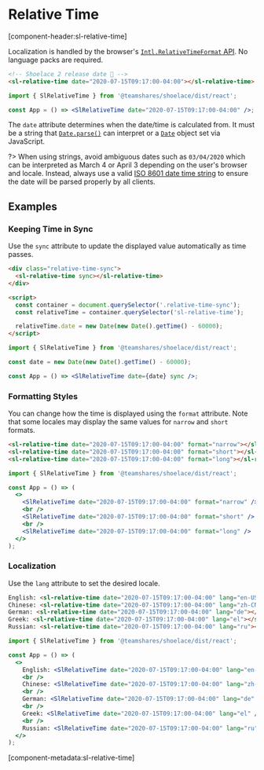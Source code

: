 # Relative Time

[component-header:sl-relative-time]

Localization is handled by the browser's [`Intl.RelativeTimeFormat` API](https://developer.mozilla.org/en-US/docs/Web/JavaScript/Reference/Global_Objects/Intl/RelativeTimeFormat). No language packs are required.

```html preview
<!-- Shoelace 2 release date 🎉 -->
<sl-relative-time date="2020-07-15T09:17:00-04:00"></sl-relative-time>
```

```jsx react
import { SlRelativeTime } from '@teamshares/shoelace/dist/react';

const App = () => <SlRelativeTime date="2020-07-15T09:17:00-04:00" />;
```

The `date` attribute determines when the date/time is calculated from. It must be a string that [`Date.parse()`](https://developer.mozilla.org/en-US/docs/Web/JavaScript/Reference/Global_Objects/Date/parse) can interpret or a [`Date`](https://developer.mozilla.org/en-US/docs/Web/JavaScript/Reference/Global_Objects/Date) object set via JavaScript.

?> When using strings, avoid ambiguous dates such as `03/04/2020` which can be interpreted as March 4 or April 3 depending on the user's browser and locale. Instead, always use a valid [ISO 8601 date time string](https://developer.mozilla.org/en-US/docs/Web/JavaScript/Reference/Global_Objects/Date/parse#Date_Time_String_Format) to ensure the date will be parsed properly by all clients.

## Examples

### Keeping Time in Sync

Use the `sync` attribute to update the displayed value automatically as time passes.

```html preview
<div class="relative-time-sync">
  <sl-relative-time sync></sl-relative-time>
</div>

<script>
  const container = document.querySelector('.relative-time-sync');
  const relativeTime = container.querySelector('sl-relative-time');

  relativeTime.date = new Date(new Date().getTime() - 60000);
</script>
```

```jsx react
import { SlRelativeTime } from '@teamshares/shoelace/dist/react';

const date = new Date(new Date().getTime() - 60000);

const App = () => <SlRelativeTime date={date} sync />;
```

### Formatting Styles

You can change how the time is displayed using the `format` attribute. Note that some locales may display the same values for `narrow` and `short` formats.

```html preview
<sl-relative-time date="2020-07-15T09:17:00-04:00" format="narrow"></sl-relative-time><br />
<sl-relative-time date="2020-07-15T09:17:00-04:00" format="short"></sl-relative-time><br />
<sl-relative-time date="2020-07-15T09:17:00-04:00" format="long"></sl-relative-time>
```

```jsx react
import { SlRelativeTime } from '@teamshares/shoelace/dist/react';

const App = () => (
  <>
    <SlRelativeTime date="2020-07-15T09:17:00-04:00" format="narrow" />
    <br />
    <SlRelativeTime date="2020-07-15T09:17:00-04:00" format="short" />
    <br />
    <SlRelativeTime date="2020-07-15T09:17:00-04:00" format="long" />
  </>
);
```

### Localization

Use the `lang` attribute to set the desired locale.

```html preview
English: <sl-relative-time date="2020-07-15T09:17:00-04:00" lang="en-US"></sl-relative-time><br />
Chinese: <sl-relative-time date="2020-07-15T09:17:00-04:00" lang="zh-CN"></sl-relative-time><br />
German: <sl-relative-time date="2020-07-15T09:17:00-04:00" lang="de"></sl-relative-time><br />
Greek: <sl-relative-time date="2020-07-15T09:17:00-04:00" lang="el"></sl-relative-time><br />
Russian: <sl-relative-time date="2020-07-15T09:17:00-04:00" lang="ru"></sl-relative-time>
```

```jsx react
import { SlRelativeTime } from '@teamshares/shoelace/dist/react';

const App = () => (
  <>
    English: <SlRelativeTime date="2020-07-15T09:17:00-04:00" lang="en-US" />
    <br />
    Chinese: <SlRelativeTime date="2020-07-15T09:17:00-04:00" lang="zh-CN" />
    <br />
    German: <SlRelativeTime date="2020-07-15T09:17:00-04:00" lang="de" />
    <br />
    Greek: <SlRelativeTime date="2020-07-15T09:17:00-04:00" lang="el" />
    <br />
    Russian: <SlRelativeTime date="2020-07-15T09:17:00-04:00" lang="ru" />
  </>
);
```

[component-metadata:sl-relative-time]
